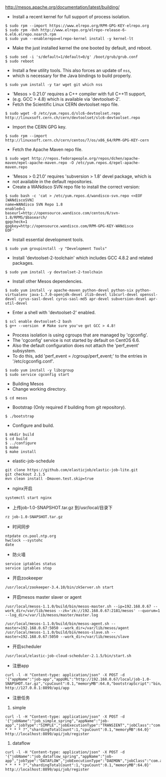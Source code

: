 ﻿http://mesos.apache.org/documentation/latest/building/

* Install a recent kernel for full support of process isolation.
```
$ sudo rpm --import https://www.elrepo.org/RPM-GPG-KEY-elrepo.org
$ sudo rpm -Uvh http://www.elrepo.org/elrepo-release-6-6.el6.elrepo.noarch.rpm
$ sudo yum --enablerepo=elrepo-kernel install -y kernel-lt
```
* Make the just installed kernel the one booted by default, and reboot.
```
$ sudo sed -i 's/default=1/default=0/g' /boot/grub/grub.conf
$ sudo reboot
```
* Install a few utility tools. This also forces an update of `nss`,
* which is necessary for the Java bindings to build properly.
```
$ sudo yum install -y tar wget git which nss
```

* 'Mesos > 0.21.0' requires a C++ compiler with full C++11 support,
* (e.g. GCC > 4.8) which is available via 'devtoolset-2'.
* Fetch the Scientific Linux CERN devtoolset repo file.
```
$ sudo wget -O /etc/yum.repos.d/slc6-devtoolset.repo http://linuxsoft.cern.ch/cern/devtoolset/slc6-devtoolset.repo
```
* Import the CERN GPG key.
```
$ sudo rpm --import http://linuxsoft.cern.ch/cern/centos/7/os/x86_64/RPM-GPG-KEY-cern
```
* Fetch the Apache Maven repo file.
```
$ sudo wget http://repos.fedorapeople.org/repos/dchen/apache-maven/epel-apache-maven.repo -O /etc/yum.repos.d/epel-apache-maven.repo
```

* 'Mesos > 0.21.0' requires 'subversion > 1.8' devel package, which is
* not available in the default repositories.
* Create a WANdisco SVN repo file to install the correct version:
```
$ sudo bash -c 'cat > /etc/yum.repos.d/wandisco-svn.repo <<EOF
[WANdiscoSVN]
name=WANdisco SVN Repo 1.8
enabled=1
baseurl=http://opensource.wandisco.com/centos/6/svn-1.8/RPMS/$basearch/
gpgcheck=1
gpgkey=http://opensource.wandisco.com/RPM-GPG-KEY-WANdisco
EOF'
```
* Install essential development tools.
```
$ sudo yum groupinstall -y "Development Tools"
```
* Install 'devtoolset-2-toolchain' which includes GCC 4.8.2 and related packages.
```
$ sudo yum install -y devtoolset-2-toolchain
```
* Install other Mesos dependencies.
```
$ sudo yum install -y apache-maven python-devel python-six python-virtualenv java-1.7.0-openjdk-devel zlib-devel libcurl-devel openssl-devel cyrus-sasl-devel cyrus-sasl-md5 apr-devel subversion-devel apr-util-devel
```
* Enter a shell with 'devtoolset-2' enabled.
```
$ scl enable devtoolset-2 bash
$ g++ --version  # Make sure you've got GCC > 4.8!
```
* Process isolation is using cgroups that are managed by 'cgconfig'.
* The 'cgconfig' service is not started by default on CentOS 6.6.
* Also the default configuration does not attach the 'perf_event' subsystem.
* To do this, add 'perf_event = /cgroup/perf_event;' to the entries in '/etc/cgconfig.conf'.
```
$ sudo yum install -y libcgroup
$ sudo service cgconfig start
```

* Building Mesos 
* Change working directory.
```
$ cd mesos
```
* Bootstrap (Only required if building from git repository).
```
$ ./bootstrap
```
* Configure and build.
```
$ mkdir build
$ cd build
$ ../configure
$ make
$ make install 
```

* elastic-job-schedule
```
git clone https://github.com/elasticjob/elastic-job-lite.git
git checkout 2.1.5
mvn clean install -Dmaven.test.skip=true
```
* nginx开启
```
systemctl start nginx
```
* 上传job-1.0-SNAPSHOT.tar.gz 到/usr/local/目录下
```
rz job-1.0-SNAPSHOT.tar.gz
```

* 时间同步
```
ntpdate cn.pool.ntp.org
hwclock --systohc
date
```
* 防火墙
```
service iptables status
service iptables stop
```

* 开启zookeeper
```
/usr/local/zookeeper-3.4.10/bin/zkServer.sh start
```
* 开启mesos master slaver or agent
```
/usr/local/mesos-1.1.0/build/bin/mesos-master.sh --ip=192.168.0.67 --work_dir=/var/lib/mesos --zk='zk://192.168.0.67:2181/mesos' --quorum=1  --log_dir=/var/lib/mesos/master/master.log
```
```
/usr/local/mesos-1.1.0/build/bin/mesos-agent.sh --master=192.168.0.67:5050 --work_dir=/var/lib/mesos/agent
/usr/local/mesos-1.1.0/build/bin/mesos-slave.sh --master=192.168.0.67:5050 --work_dir=/var/lib/mesos/slave
```
* 开启scheduler
```
/usr/local/elastic-job-cloud-scheduler-2.1.5/bin/start.sh
```
* 注册app
```
curl -l -H "Content-type: application/json" -X POST -d '{"appName":"job-app","appURL":"http://192.168.0.67/local/job-1.0-SNAPSHOT.tar.gz","cpuCount":0.1,"memoryMB":64.0,"bootstrapScript":"bin/start.sh","appCacheEnable":true}' http://127.0.0.1:8899/api/app
```
* 注册任务

1. simple
```
curl -l -H "Content-type: application/json" -X POST -d '{"jobName":"job_simple_spring","appName":"job-app","jobType":"SIMPLE","jobExecutionType":"TRANSIENT","jobClass":"com.aidai.job.simple.TaskSimpleJob","beanName":"taskSimpleJob","applicationContext":"classpath:/applicationContext.xml","cron":"0/10 * * * * ?","shardingTotalCount":1,"cpuCount":0.1,"memoryMB":64.0}' http://localhost:8899/api/job/register
```
1. dataflow
```
curl -l -H "Content-type: application/json" -X POST -d '{"jobName":"job_dataflow_spring","appName":"job-app","jobType":"DATAFLOW","jobExecutionType":"DAEMON","jobClass":"com.aidai.job.dataflow.TaskDataFlowJob","beanName":"taskDataFlowJob","applicationContext":"classpath:/applicationContext.xml","cron":"0/20 * * * * ?","shardingTotalCount":1,"cpuCount":0.1,"memoryMB":64.0}' http://localhost:8899/api/job/register
```
